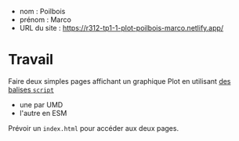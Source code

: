 - nom : Poilbois
- prénom : Marco
- URL du site : https://r312-tp1-1-plot-poilbois-marco.netlify.app/

# Travail

Faire deux simples pages affichant un graphique Plot en utilisant [des balises `script`](https://observablehq.com/plot/getting-started#plot-in-vanilla-html)

- une par UMD
- l'autre en ESM

Prévoir un `index.html` pour accéder aux deux pages.
